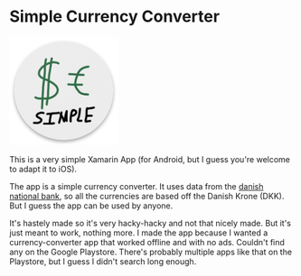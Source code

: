 # Simple Currency Converter

![Simple Currency Converter Logo](SimpleCurrencyConverter/SimpleCurrencyConverter.Android/Resources/mipmap-xxxhdpi/icon.png)

This is a very simple Xamarin App (for Android, but I guess you're welcome to adapt it to iOS).

The app is a simple currency converter. It uses data from the [danish national bank](https://www.nationalbanken.dk/valutakurser), so all the currencies are based off the Danish Krone (DKK). But I guess the app can be used by anyone. 

It's hastely made so it's very hacky-hacky and not that nicely made. But it's just meant to work, nothing more. I made the app because I wanted a currency-converter app that worked offline and with no ads. Couldn't find any on the Google Playstore. There's probably multiple apps like that on the Playstore, but I guess I didn't search long enough.
